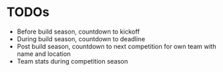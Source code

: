 # TODOs
* Before build season, countdown to kickoff
* During build season, countdown to deadline
* Post build season, countdown to next competition for own team with name and location
* Team stats during competition season
